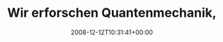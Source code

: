 ---
retweeted: false
source: <a href="http://twitter.com" rel="nofollow">Twitter Web Client</a>
entities:
  hashtags:
  - text: schande
    indices:
    - '110'
    - '118'
  symbols: []
  user_mentions: []
  urls: []
display_text_range:
- '0'
- '118'
favorite_count: '0'
id_str: '1053143158'
truncated: false
retweet_count: '0'
id: '1053143158'
created_at: Fri Dec 12 10:31:41 +0000 2008
favorited: false
full_text: 'Wir erforschen Quantenmechanik, klonen durchsichtige Frösche, aber gegen
  die Milchhaut unternimmt keiner was! #schande'
lang: de
tags:
- schande
- pesos:twitter
date: '2008-12-12T10:31:41+00:00'
src: https://twitter.com/bascht/status/1053143158
original_url: https://twitter.com/bascht/status/1053143158
type: twitter_tweet
text: 'Wir erforschen Quantenmechanik, klonen durchsichtige Frösche, aber gegen die
  Milchhaut unternimmt keiner was! #schande'
title: Wir erforschen Quantenmechanik,

---